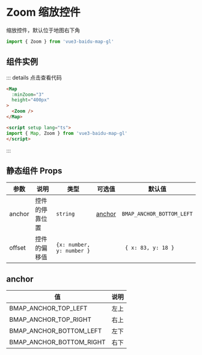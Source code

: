 # Zoom 缩放控件
缩放控件，默认位于地图右下角

```ts
import { Zoom } from 'vue3-baidu-map-gl'
```

## 组件实例
<div>
  <Map
    :ak="'4stE857hYPHbEmgKhLiTAa0QbCIULHpm'"
    :minZoom="3"
    height="400px"
  >
    <Zoom />
  </Map>
</div>


::: details 点击查看代码
```html
<Map
  :minZoom="3" 
  height="400px"
>
  <Zoom />
</Map>

<script setup lang="ts">
import { Map, Zoom } from 'vue3-baidu-map-gl'
</script>
```
:::

## 静态组件 Props
| 参数   | 说明           | 类型                    | 可选值            | 默认值                  |
| ------ | -------------- | ----------------------- | ----------------- | ----------------------- |
| anchor | 控件的停靠位置 | `string`                  | [anchor](#anchor) | `BMAP_ANCHOR_BOTTOM_LEFT` |
| offset | 控件的偏移值   | `{x: number, y: number }` |                   |` { x: 83, y: 18 }`        |


## anchor
| 值                       | 说明 |
| ------------------------ | ---- |
| BMAP_ANCHOR_TOP_LEFT     | 左上 |
| BMAP_ANCHOR_TOP_RIGHT    | 右上 |
| BMAP_ANCHOR_BOTTOM_LEFT  | 左下 |
| BMAP_ANCHOR_BOTTOM_RIGHT | 右下 |

